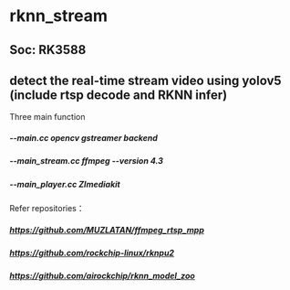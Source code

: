 # rknn_stream

## Soc: RK3588
## detect the real-time stream video using yolov5 (include rtsp decode and RKNN infer)

Three main function
  ##### --main.cc        opencv gstreamer backend
  ##### --main_stream.cc ffmpeg --version 4.3
  ##### --main_player.cc Zlmediakit

Refer repositories：
  ##### https://github.com/MUZLATAN/ffmpeg_rtsp_mpp
  ##### https://github.com/rockchip-linux/rknpu2
  ##### https://github.com/airockchip/rknn_model_zoo

